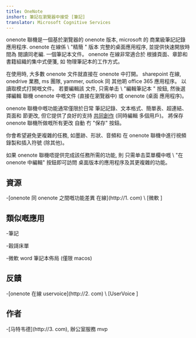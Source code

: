 ```yaml
---
title: OneNote
inshort: 筆記在瀏覽器中接受 [筆記]
translator: Microsoft Cognitive Services
---
```


onenote 聯機是一個基於瀏覽器的 onenote 版本, microsoft 的
商業級筆記記錄應用程序. onenote 在線係 \ "精簡 \" 版本
完整的桌面應用程序, 並提供快速開放時間為
閱讀同老編. 一個筆記本文件。 onenote 在線非常適合於
根據頁面、章節和書籍組織的集中式便箋, 如
物理筆記本的工作方式。

在使用時, 大多數 onenote 文件就直接在 onenote 中打開。
sharepoint 在線, onedrive 業務, ms 團隊, yammer, outlook 同
其他啲 office 365 應用程序。 以讀取模式打開嘅文件。 若要編輯該
文件, 只需单击 \ "編輯筆記本 \" 按鈕, 然後選擇編輯
聯機 onenote 中嘅文件 (直接在瀏覽器中) 或 onenote (桌面
應用程序)。

onenote 聯機中嘅功能通常僅限於日常
筆記記錄、文本格式、簡單表、超連結、頁面和
節更改, 但它提供了良好的支持
[共同創作](http://icsh.pt/CoAuthoring) (同時編輯
多個用戶)。 將保存 onenote 聯機所做嘅所有更改
自動 冇 "保存" 按鈕。

你會希望避免更複雜的任務, 如墨跡、形狀、音頻和
在 onenote 聯機中進行視頻錄製和插入符號 (除其他)。

如果 onenote 聯機唔提供完成該任務所需的功能, 則
只需单击菜單欄中嘅 \ "在 onenote 中編輯" 按鈕即可訪問
桌面版本的應用程序及其更複雜的功能。

資源
---------

-[onenote 同 onenote 之間嘅功能差異
    在線](http://1. com)
    \ [微軟 \]

類似嘅應用
--------------------

-筆記

-穀謌床單

-微軟 word 筆記本佈局 (僅限 macos)

反饋
---------

-[onenote 在線 uservoice](http://2. com)
    \ [UserVoice \]

作者
---------

-[马特韦德](http://3. com), 辦公室服務 mvp


